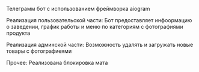 Телеграмм бот с использованием фреймворка aiogram 

Реализация пользовательской части:
Бот предоставляет инфоормацию о заведении, график работы и меню по категориям с фотографиями продукта

Реализация админской части:
Возможность удалять и загружать новые товары с фотографиеями

Прочее:
Реализована блокировка мата
